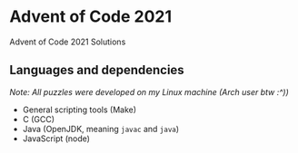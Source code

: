 # Advent of Code 2021
Advent of Code 2021 Solutions

## Languages and dependencies
*Note: All puzzles were developed on my Linux machine (Arch user btw :^))*

* General scripting tools (Make)
* C (GCC)
* Java (OpenJDK, meaning `javac` and `java`)
* JavaScript (node)
